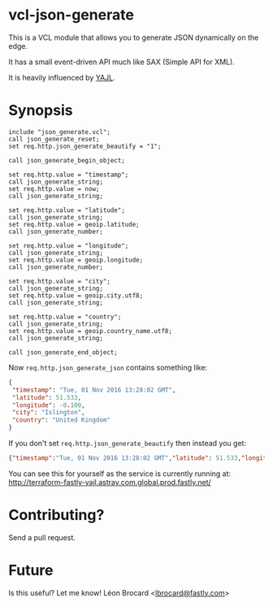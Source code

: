 # vcl-json-generate

This is a VCL module that allows you to generate JSON dynamically on the
edge.

It has a small event-driven API much like SAX (Simple API for XML).

It is heavily influenced by [YAJL](http://lloyd.github.io/yajl/).

# Synopsis

```vcl
include "json_generate.vcl";
call json_generate_reset;
set req.http.json_generate_beautify = "1";

call json_generate_begin_object;

set req.http.value = "timestamp";
call json_generate_string;
set req.http.value = now;
call json_generate_string;

set req.http.value = "latitude";
call json_generate_string;
set req.http.value = geoip.latitude;
call json_generate_number;

set req.http.value = "longitude";
call json_generate_string;
set req.http.value = geoip.longitude;
call json_generate_number;

set req.http.value = "city";
call json_generate_string;
set req.http.value = geoip.city.utf8;
call json_generate_string;

set req.http.value = "country";
call json_generate_string;
set req.http.value = geoip.country_name.utf8;
call json_generate_string;

call json_generate_end_object;
```

Now `req.http.json_generate_json` contains something like:

```JSON
{
 "timestamp": "Tue, 01 Nov 2016 13:28:02 GMT",
 "latitude": 51.533,
 "longitude": -0.100,
 "city": "Islington",
 "country": "United Kingdom"
}
```

If you don't set `req.http.json_generate_beautify` then instead you get:

```JSON
{"timestamp":"Tue, 01 Nov 2016 13:28:02 GMT","latitude": 51.533,"longitude":-0.100,"city":"Islington","country":"United Kingdom"}
```

You can see this for yourself as the service is currently running at:
http://terraform-fastly-yajl.astray.com.global.prod.fastly.net/

# Contributing?

Send a pull request.

# Future

Is this useful? Let me know! Léon Brocard <<lbrocard@fastly.com>>

